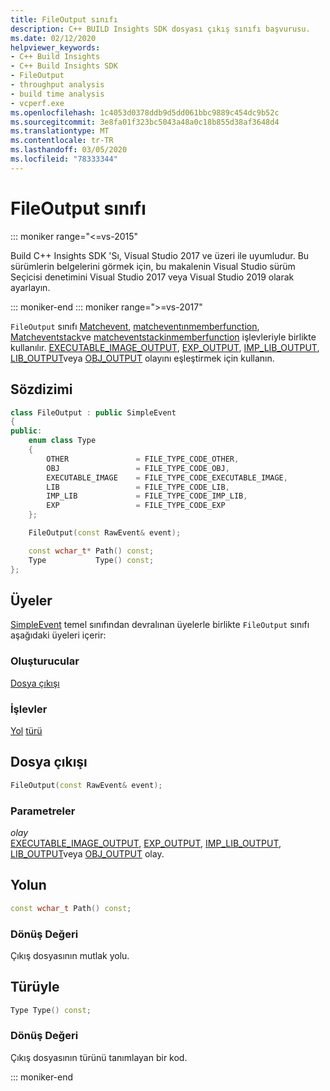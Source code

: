 ```yaml
---
title: FileOutput sınıfı
description: C++ BUILD Insights SDK dosyası çıkış sınıfı başvurusu.
ms.date: 02/12/2020
helpviewer_keywords:
- C++ Build Insights
- C++ Build Insights SDK
- FileOutput
- throughput analysis
- build time analysis
- vcperf.exe
ms.openlocfilehash: 1c4053d0378ddb9d5dd061bbc9889c454dc9b52c
ms.sourcegitcommit: 3e8fa01f323bc5043a48a0c18b855d38af3648d4
ms.translationtype: MT
ms.contentlocale: tr-TR
ms.lasthandoff: 03/05/2020
ms.locfileid: "78333344"
---
```

# <a name="fileoutput-class"></a>FileOutput sınıfı

::: moniker range="<=vs-2015"

Build C++ Insights SDK 'Sı, Visual Studio 2017 ve üzeri ile uyumludur. Bu sürümlerin belgelerini görmek için, bu makalenin Visual Studio sürüm Seçicisi denetimini Visual Studio 2017 veya Visual Studio 2019 olarak ayarlayın.

::: moniker-end
::: moniker range=">=vs-2017"

`FileOutput` sınıfı [Matchevent](../functions/match-event.md), [matcheventınmemberfunction](../functions/match-event-in-member-function.md), [Matcheventstack](../functions/match-event-stack.md)ve [matcheventstackinmemberfunction](../functions/match-event-stack-in-member-function.md) işlevleriyle birlikte kullanılır. [EXECUTABLE_IMAGE_OUTPUT](../event-table.md#executable-image-output), [EXP_OUTPUT](../event-table.md#exp-output), [IMP_LIB_OUTPUT](../event-table.md#imp-lib-output), [LIB_OUTPUT](../event-table.md#lib-output)veya [OBJ_OUTPUT](../event-table.md#obj-output) olayını eşleştirmek için kullanın.

## <a name="syntax"></a>Sözdizimi

```cpp
class FileOutput : public SimpleEvent
{
public:
    enum class Type
    {
        OTHER               = FILE_TYPE_CODE_OTHER,
        OBJ                 = FILE_TYPE_CODE_OBJ,
        EXECUTABLE_IMAGE    = FILE_TYPE_CODE_EXECUTABLE_IMAGE,
        LIB                 = FILE_TYPE_CODE_LIB,
        IMP_LIB             = FILE_TYPE_CODE_IMP_LIB,
        EXP                 = FILE_TYPE_CODE_EXP
    };

    FileOutput(const RawEvent& event);

    const wchar_t* Path() const;
    Type           Type() const;
};
```

## <a name="members"></a>Üyeler

[SimpleEvent](simple-event.md) temel sınıfından devralınan üyelerle birlikte `FileOutput` sınıfı aşağıdaki üyeleri içerir:

### <a name="constructors"></a>Oluşturucular

[Dosya çıkışı](#file-output)

### <a name="functions"></a>İşlevler

[Yol](#path)
[türü](#type)

## <a name="file-output"></a>Dosya çıkışı

```cpp
FileOutput(const RawEvent& event);
```

### <a name="parameters"></a>Parametreler

*olay*\
[EXECUTABLE_IMAGE_OUTPUT](../event-table.md#executable-image-output), [EXP_OUTPUT](../event-table.md#exp-output), [IMP_LIB_OUTPUT](../event-table.md#imp-lib-output), [LIB_OUTPUT](../event-table.md#lib-output)veya [OBJ_OUTPUT](../event-table.md#obj-output) olay.

## <a name="path"></a>Yolun

```cpp
const wchar_t Path() const;
```

### <a name="return-value"></a>Dönüş Değeri

Çıkış dosyasının mutlak yolu.

## <a name="type"></a>Türüyle

```cpp
Type Type() const;
```

### <a name="return-value"></a>Dönüş Değeri

Çıkış dosyasının türünü tanımlayan bir kod.

::: moniker-end
